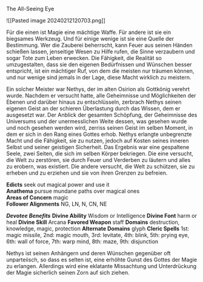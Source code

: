The All-Seeing Eye

![[Pasted image 20240212120703.png]]

Für die einen ist Magie eine mächtige Waffe. Für andere ist sie ein biegsames Werkzeug. Und für einige wenige ist sie eine Quelle der Bestimmung. Wer die Zauberei beherrscht, kann Feuer aus seinen Händen schießen lassen, jenseitige Wesen zu Hilfe rufen, die Sinne verzaubern und sogar Tote zum Leben erwecken. Die Fähigkeit, die Realität so umzugestalten, dass sie den eigenen Bedürfnissen und Wünschen besser entspricht, ist ein mächtiger Ruf, von dem die meisten nur träumen können, und nur wenige sind jemals in der Lage, diese Macht wirklich zu meistern.

Ein solcher Meister war Nethys, der im alten Osirion als Gottkönig verehrt wurde. Nachdem er versucht hatte, alle Geheimnisse und Möglichkeiten der Ebenen und darüber hinaus zu entschlüsseln, zerbrach Nethys seinen eigenen Geist an der schieren Überlastung durch das Wissen, dem er ausgesetzt war. Der Anblick der gesamten Schöpfung, der Geheimnisse des Universums und der unermesslichen Weite dessen, was gesehen wurde und noch gesehen werden wird, zerriss seinen Geist im selben Moment, in dem er sich in den Rang eines Gottes erhob. Nethys erlangte unbegrenzte Macht und die Fähigkeit, sie zu nutzen, jedoch auf Kosten seines inneren Selbst und seiner geistigen Sicherheit. Das Ergebnis war eine gespaltene Seele, zwei Seiten, die sich im selben Körper bekriegen. Die eine versucht, die Welt zu zerstören, sie durch Feuer und Verderben zu läutern und alles zu erobern, was existiert. Die andere versucht, die Welt zu schützen, sie zu erheben und zu erziehen und sie von ihren Grenzen zu befreien.

**Edicts** seek out magical power and use it  
**Anathema** pursue mundane paths over magical ones  
**Areas of Concern** magic  
**Follower Alignments** NG, LN, N, CN, NE

***Devotee Benefits***
**Divine Ability** Wisdom or Intelligence
**Divine Font** harm or heal
**Divine Skill** Arcana
**Favored Weapon** staff
**Domains** destruction, knowledge, magic, protection
**Alternate Domains** glyph
**Cleric Spells** 1st: magic missile, 2nd: magic mouth, 3rd: levitate, 4th: blink, 5th: prying eye, 6th: wall of force, 7th: warp mind, 8th: maze, 9th: disjunction

Nethys ist seinen Anhängern und deren Wünschen gegenüber oft unparteiisch, so dass es selten ist, eine erhöhte Gunst des Gottes der Magie zu erlangen. Allerdings wird eine eklatante Missachtung und Unterdrückung der Magie sicherlich seinen Zorn auf sich ziehen.